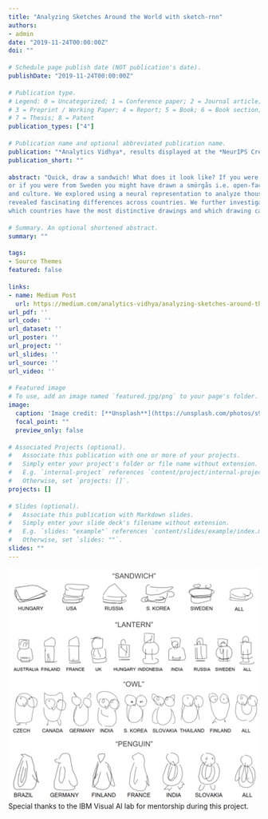 ```yaml
---
title: "Analyzing Sketches Around the World with sketch-rnn"
authors:
- admin
date: "2019-11-24T00:00:00Z"
doi: ""

# Schedule page publish date (NOT publication's date).
publishDate: "2019-11-24T00:00:00Z"

# Publication type.
# Legend: 0 = Uncategorized; 1 = Conference paper; 2 = Journal article;
# 3 = Preprint / Working Paper; 4 = Report; 5 = Book; 6 = Book section;
# 7 = Thesis; 8 = Patent
publication_types: ["4"]

# Publication name and optional abbreviated publication name.
publication: "*Analytics Vidhya*, results displayed at the *NeurIPS Creativity Gallery* 2020"
publication_short: ""

abstract: "Quick, draw a sandwich! What does it look like? If you were from South Korea, you may have added pickled cucumber, 
or if you were from Sweden you might have drawn a smörgås i.e. open-faced sandwich. The way we draw reflects our environment 
and culture. We explored using a neural representation to analyze thousands of sketches from across the world, and found it 
revealed fascinating differences across countries. We further investigated predicting the country from the drawing, finding 
which countries have the most distinctive drawings and which drawing categories show the most geographical variations."

# Summary. An optional shortened abstract.
summary: ""

tags:
- Source Themes
featured: false

links:
- name: Medium Post
  url: https://medium.com/analytics-vidhya/analyzing-sketches-around-the-world-with-sketch-rnn-c6cbe9b5ac80
url_pdf: ''
url_code: ''
url_dataset: ''
url_poster: ''
url_project: ''
url_slides: ''
url_source: ''
url_video: ''

# Featured image
# To use, add an image named `featured.jpg/png` to your page's folder. 
image:
  caption: 'Image credit: [**Unsplash**](https://unsplash.com/photos/s9CC2SKySJM)'
  focal_point: ""
  preview_only: false

# Associated Projects (optional).
#   Associate this publication with one or more of your projects.
#   Simply enter your project's folder or file name without extension.
#   E.g. `internal-project` references `content/project/internal-project/index.md`.
#   Otherwise, set `projects: []`.
projects: []

# Slides (optional).
#   Associate this publication with Markdown slides.
#   Simply enter your slide deck's filename without extension.
#   E.g. `slides: "example"` references `content/slides/example/index.md`.
#   Otherwise, set `slides: ""`.
slides: ""
---
```


<!-- {{% callout note %}}
Create your slides in Markdown - click the *Slides* button to check out the example.
{{% /callout %}}

 -->
 ![Country Average Sketches](https://raw.githubusercontent.com/alyd/shaders/master/countryaverages.png)
 Special thanks to the IBM Visual AI lab for mentorship during this project. 
 
